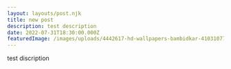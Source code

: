 ```yaml
---
layout: layouts/post.njk
title: new post
description: test description
date: 2022-07-31T18:30:00.000Z
featuredImage: /images/uploads/4442617-hd-wallpapers-bambidkar-41031077-3840-2160.jpg
---
```

test discription